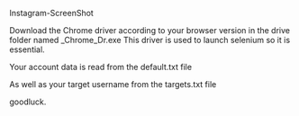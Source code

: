 Instagram-ScreenShot

Download the Chrome driver according to your browser version in the drive folder named _Chrome_Dr.exe
This driver is used to launch selenium so it is essential.

Your account data is read from the default.txt file

As well as your target username from the targets.txt file

goodluck.
